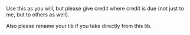 Use this as you will, but please give credit where credit is due (not just to me, but to others as well).

Also please rename your lib if you take directly from this lib.
